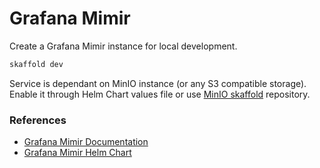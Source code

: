 # Grafana Mimir

Create a Grafana Mimir instance for local development.

```sh
skaffold dev
```

Service is dependant on MinIO instance (or any S3 compatible storage). Enable it through Helm Chart values file or use [MinIO skaffold](https://github.com/quazard/skaffold-dev-configs/tree/main/skaffold-minio) repository.

### References

* [Grafana Mimir Documentation](https://grafana.com/docs/mimir/latest/?pg=oss-mimir&plcmt=resources)
* [Grafana Mimir Helm Chart](https://github.com/grafana/mimir/tree/main/operations/helm/charts/mimir-distributed)
